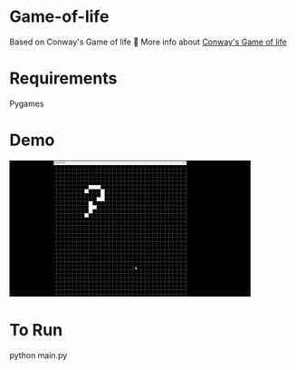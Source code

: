 # Game-of-life
Based on Conway's Game of life  🏁
More info about [Conway's Game of life](https://pi.math.cornell.edu/~lipa/mec/lesson6.html) 

# Requirements 
Pygames 

# Demo
![demo](https://github.com/WhizASh/Game-of-life/blob/main/demo.gif)

# To Run
python main.py

